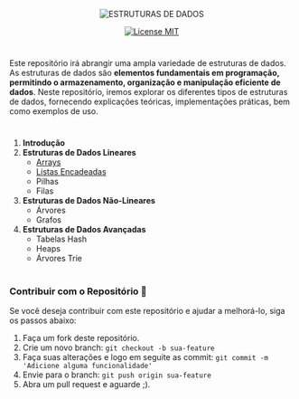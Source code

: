 <div align="center"> 

![ESTRUTURAS DE DADOS](https://github.com/Ivi-SCD/data-structure/assets/81643916/e35fda56-32c8-4a83-905b-63dcc6ba2882)

[![License MIT](https://img.shields.io/badge/MIT%20License-white?style=for-the-badge&logo=mit&logoColor=black)](https://github.com/Ivi-SCD/data-structures/blob/main/LICENSE)
  
</div>

#

Este repositório irá abrangir uma ampla variedade de estruturas de dados. As estruturas de dados são **elementos fundamentais em programação, 
permitindo o armazenamento, organização e manipulação eficiente de dados**. Neste repositório, iremos explorar os diferentes tipos de estruturas 
de dados, fornecendo explicações teóricas, implementações práticas, bem como exemplos de uso.

#

1. **Introdução**
2. **Estruturas de Dados Lineares**
    - [Arrays](#https://github.com/Ivi-SCD/data-structures/blob/main/linear/Arrays.md)
    - [Listas Encadeadas](#https://github.com/Ivi-SCD/data-structures/blob/main/linear/Listas%20Encadeadas.md)
    - Pilhas
    - Filas
3. **Estruturas de Dados Não-Lineares**
    - Árvores
    - Grafos
4. **Estruturas de Dados Avançadas**
    - Tabelas Hash
    - Heaps
    - Árvores Trie

#

### Contribuir com o Repositório 🚀

Se você deseja contribuir com este repositório e ajudar a melhorá-lo, siga os passos abaixo:

1. Faça um fork deste repositório.
2. Crie um novo branch: `git checkout -b sua-feature`
3. Faça suas alterações e logo em seguite
as commit: `git commit -m 'Adicione alguma funcionalidade'`
4. Envie para o branch: `git push origin sua-feature`
5. Abra um pull request e aguarde ;).
